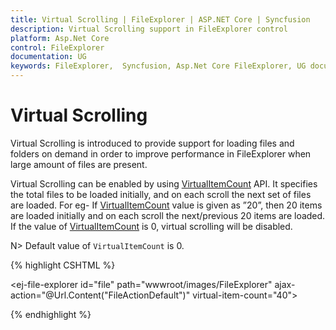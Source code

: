 ```yaml
---
title: Virtual Scrolling | FileExplorer | ASP.NET Core | Syncfusion
description: Virtual Scrolling support in FileExplorer control
platform: Asp.Net Core
control: FileExplorer
documentation: UG
keywords: FileExplorer,  Syncfusion, Asp.Net Core FileExplorer, UG document, Virtual Scrolling
---
```


# Virtual Scrolling

Virtual Scrolling is introduced to provide support for loading files and folders on demand in order to improve performance in FileExplorer when large amount of files are present.

Virtual Scrolling can be enabled by using [VirtualItemCount](https://help.syncfusion.com/api/js/ejfileexplorer#members:virtualitemcount) API. It specifies the total files to be loaded initially, and on each scroll the next set of files are loaded. For eg- If [VirtualItemCount](https://help.syncfusion.com/api/js/ejfileexplorer#members:virtualitemcount) value is given as ”20”, then 20 items are loaded initially and on each scroll the next/previous 20 items are loaded. If the value of [VirtualItemCount](https://help.syncfusion.com/api/js/ejfileexplorer#members:virtualitemcount) is 0, virtual scrolling will be disabled.

N>  Default value of `VirtualItemCount` is 0.


{% highlight CSHTML %}

<ej-file-explorer id="file" path="wwwroot/images/FileExplorer" ajax-action="@Url.Content("FileActionDefault")" virtual-item-count="40">
    <e-file-ajax-settings>
        <e-download url="/FileExplorer/Download{0}"></e-download>
        <e-get-image url="/FileExplorer/GetImage{0}"></e-get-image>
        <e-upload url="/FileExplorer/Upload{0}"></e-upload>
    </e-file-ajax-settings>
</ej-file-explorer>

{% endhighlight %}

